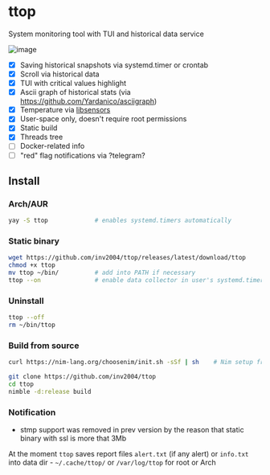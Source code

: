 # ttop

System monitoring tool with TUI and historical data service

![image](https://user-images.githubusercontent.com/4949069/214555373-d9a8288a-558b-488c-84fa-d18afb5bcbf5.png)

- [x] Saving historical snapshots via systemd.timer or crontab
- [x] Scroll via historical data
- [x] TUI with critical values highlight
- [x] Ascii graph of historical stats (via https://github.com/Yardanico/asciigraph)
- [x] Temperature via [libsensors](https://github.com/lm-sensors/lm-sensors/)
- [x] User-space only, doesn't require root permissions
- [x] Static build
- [x] Threads tree
- [ ] Docker-related info
- [ ] "red" flag notifications via ?telegram?

## Install

### Arch/AUR
```bash
yay -S ttop             # enables systemd.timers automatically
```

### Static binary

```bash
wget https://github.com/inv2004/ttop/releases/latest/download/ttop
chmod +x ttop
mv ttop ~/bin/          # add into PATH if necessary
ttop --on               # enable data collector in user's systemd.timers or crontab
```

### Uninstall
```bash
ttop --off
rm ~/bin/ttop
```

### Build from source
```bash
curl https://nim-lang.org/choosenim/init.sh -sSf | sh    # Nim setup from nim-lang.org

git clone https://github.com/inv2004/ttop
cd ttop
nimble -d:release build
```

### Notification
* stmp support was removed in prev version by the reason that static binary with ssl is more that 3Mb

At the moment `ttop` saves report files `alert.txt` (if any alert) or `info.txt` into data dir - `~/.cache/ttop/` or `/var/log/ttop` for root or Arch
